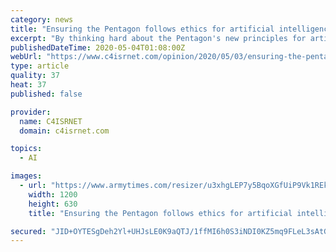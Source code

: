 ```yaml
---
category: news
title: "Ensuring the Pentagon follows ethics for artificial intelligence"
excerpt: "By thinking hard about the Pentagon's new principles for artificial intelligence, the department and agencies can ensure those ethics are followed and that the next generation of AI technology is properly fielded."
publishedDateTime: 2020-05-04T01:08:00Z
webUrl: "https://www.c4isrnet.com/opinion/2020/05/03/ensuring-the-pentagon-follows-ethics-for-artificial-intelligence/"
type: article
quality: 37
heat: 37
published: false

provider:
  name: C4ISRNET
  domain: c4isrnet.com

topics:
  - AI

images:
  - url: "https://www.armytimes.com/resizer/u3xhgLEP7y5BqoXGfUiP9Vk1REk=/1200x630/filters:quality(100)/arc-anglerfish-arc2-prod-mco.s3.amazonaws.com/public/GTEUDWH56JAEPE3NVL3MWEG3FQ.jpg"
    width: 1200
    height: 630
    title: "Ensuring the Pentagon follows ethics for artificial intelligence"

secured: "JID+OYTESgDeh2Yl+UHJsLE0K9aQTJ/1ffMI6h0S3iNDI0KZ5mq9FLeL3sAtGpzJ5bDJjD1yVMIygDqUH7zNFUZLusIdxbReFv15FwsNST/22cM/yduaGH+8wQGHS7//FM3uZiehHx64BHEUX8D0DeNhUnlZ/4vEr0hOS8Ui/fm3fPwwnc5aSy4AYLbV331R14X0etlzkFoylMQNHpp1UaWZpvmLTbJQV4duZBrMX+u9d//VUVMlCEjMpEVbsLZM4ymwNUzpzj+vJ8Ru2sF7rvDNHwZPCjPN7dobf85E3Upl78dR5heU8eV8zF9AkGBd;njcOLOJ2+3BRdB7D+lLWRg=="
---
```


